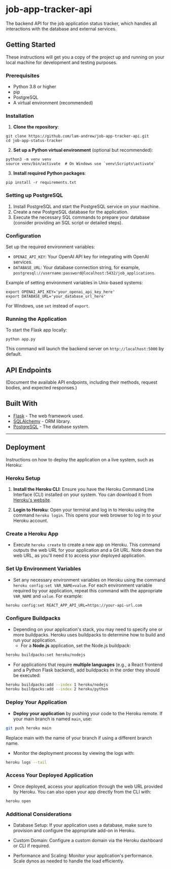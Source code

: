 # job-app-tracker-api

The backend API for the job application status tracker, which handles all interactions with the database and external services.

## Getting Started

These instructions will get you a copy of the project up and running on your local machine for development and testing purposes.

### Prerequisites

- Python 3.8 or higher
- pip
- PostgreSQL
- A virtual environment (recommended)

### Installation

1. **Clone the repository**:

```
git clone https://github.com/lam-andrew/job-app-tracker-api.git
cd job-app-status-tracker
```

2. **Set up a Python virtual environment** (optional but recommended):

```
python3 -m venv venv
source venv/bin/activate  # On Windows use `venv\Scripts\activate`
```

3. **Install required Python packages**:

`pip install -r requirements.txt`

### Setting up PostgreSQL

1. Install PostgreSQL and start the PostgreSQL service on your machine.
2. Create a new PostgreSQL database for the application.
3. Execute the necessary SQL commands to prepare your database (consider providing an SQL script or detailed steps).

### Configuration

Set up the required environment variables:

- `OPENAI_API_KEY`: Your OpenAI API key for integrating with OpenAI services.
- `DATABASE_URL`: Your database connection string, for example, `postgresql://username:password@localhost:5432/job_applications`.

Example of setting environment variables in Unix-based systems:

```
export OPENAI_API_KEY='your_openai_api_key_here'
export DATABASE_URL='your_database_url_here'
```

For Windows, use `set` instead of `export`.

### Running the Application

To start the Flask app locally:

`python app.py`

This command will launch the backend server on `http://localhost:5000` by default.

## API Endpoints

(Document the available API endpoints, including their methods, request bodies, and expected responses.)

## Built With

- [Flask](https://flask.palletsprojects.com/) - The web framework used.
- [SQLAlchemy](https://www.sqlalchemy.org/) - ORM library.
- [PostgreSQL](https://www.postgresql.org/) - The database system.


---

## Deployment

Instructions on how to deploy the application on a live system, such as Heroku:

### Heroku Setup

1. **Install the Heroku CLI**: Ensure you have the Heroku Command Line Interface (CLI) installed on your system. You can download it from [Heroku's website](https://devcenter.heroku.com/articles/heroku-cli).

2. **Login to Heroku**: Open your terminal and log in to Heroku using the command `heroku login`. This opens your web browser to log in to your Heroku account.

### Create a Heroku App

- Execute `heroku create` to create a new app on Heroku. This command outputs the web URL for your application and a Git URL. Note down the web URL, as you'll need it to access your deployed application.

### Set Up Environment Variables

- Set any necessary environment variables on Heroku using the command `heroku config:set VAR_NAME=value`. For each environment variable required by your application, repeat this command with the appropriate `VAR_NAME` and `value`. For example:

```bash
heroku config:set REACT_APP_API_URL=https://your-api-url.com
```

### Configure Buildpacks

- Depending on your application's stack, you may need to specify one or more buildpacks. Heroku uses buildpacks to determine how to build and run your application.
  - For a **Node.js** application, set the Node.js buildpack:
```bash
heroku buildpacks:set heroku/nodejs
```
  - For applications that require **multiple languages** (e.g., a React frontend and a Python Flask backend), add buildpacks in the order they should be executed:
```bash
heroku buildpacks:add --index 1 heroku/nodejs
heroku buildpacks:add --index 2 heroku/python
```

### Deploy Your Application

- **Deploy your application** by pushing your code to the Heroku remote. If your main branch is named `main`, use:
```bash
git push heroku main
```

Replace main with the name of your branch if using a different branch name.  
- Monitor the deployment process by viewing the logs with:
```bash
heroku logs --tail
```

### Access Your Deployed Application
- Once deployed, access your application through the web URL provided by Heroku. You can also open your app directly from the CLI with:
```bash
heroku open
```

### Additional Considerations
- Database Setup: If your application uses a database, make sure to provision and configure the appropriate add-on in Heroku.

- Custom Domain: Configure a custom domain via the Heroku dashboard or CLI if required.

- Performance and Scaling: Monitor your application's performance. Scale dynos as needed to handle the load efficiently.